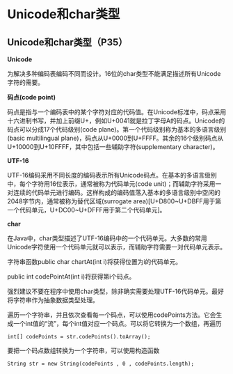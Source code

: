 # Unicode和char类型

## Unicode和char类型（P35）

**Unicode**

为解决多种编码表编码不同而设计。16位的char类型不能满足描述所有Unicode字符的需要。

**码点\(code point\)**

码点是指与一个编码表中的某个字符对应的代码值。在Unicode标准中，码点采用十六进制书写，并加上前缀U+，例如U+0041就是拉丁字母A的码点。Unicode的码点可以分成17个代码级别\(code plane\)。第一个代码级别称为基本的多语言级别\(basic multilingual plane\)，码点从U+0000到U+FFFF。其余的16个级别码点从U+10000到U+10FFFF，其中包括一些辅助字符\(supplementary character\)。

**UTF-16**

UTF-16编码采用不同长度的编码表示所有Unicode码点。在基本的多语言级别中，每个字符用16位表示，通常被称为代码单元\(code unit\)；而辅助字符采用一对连续的代码单元进行编码。这样构成的编码值落入基本的多语言级别中空闲的2048字节内，通常被称为替代区域\(surrogate area\)\[U+D800~U+DBFF用于第一个代码单元，U+DC00~U+DFFF用于第二个代码单元\]。

**char**

在Java中，char类型描述了UTF-16编码中的一个代码单元。大多数的常用Unicode字符使用一个代码单元就可以表示，而辅助字符需要一对代码单元表示。

字符串函数public char chartAt\(int i\)将获得位置为i的代码单元。

public int codePointAt\(int i\)将获得第i个码点。

强烈建议不要在程序中使用char类型，除非确实需要处理UTF-16代码单元。最好将字符串作为抽象数据类型处理。

遍历一个字符串，并且依次查看每一个码点，可以使用codePoints方法。它会生成一个int值的“流”，每个int值对应一个码点。可以将它转换为一个数组，再遍历

```text
int[] codePoints = str.codePoints().toArray();
```

要把一个码点数组转换为一个字符串，可以使用构造函数

```text
String str = new String(codePoints , 0 , codePoints.length);
```

